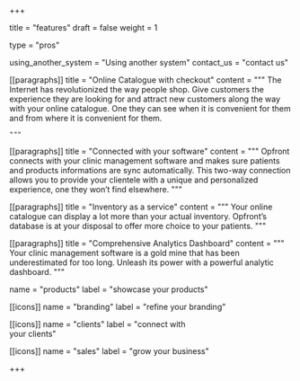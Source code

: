 +++

title = "features"
draft = false
weight = 1

type = "pros"

using_another_system = "Using another system"
contact_us = "contact us"


[[paragraphs]]
title = "Online Catalogue with checkout"
content = """
The Internet has revolutionized the way people shop. Give customers the experience they are looking for and attract new customers along the way with your online catalogue. One they can see when it is convenient for them and from where it is convenient for them.

    """

[[paragraphs]]
title = "Connected with your software"
content = """
    Opfront connects with your clinic management software and makes sure patients and products informations are sync automatically. This two-way connection allows you to provide your clientele with a unique and personalized experience, one they won’t find elsewhere.
    """

[[paragraphs]]
title = "Inventory as a service"
content = """
    Your online catalogue can display a lot more than your actual inventory. Opfront’s database is at your disposal to offer more choice to your patients.
    """

[[paragraphs]]
title = "Comprehensive Analytics Dashboard"
content = """
    Your clinic management software is a gold mine that has been underestimated for too long. Unleash its power with a powerful analytic dashboard.
    """

name = "products"
label =  "showcase your products"

[[icons]]
name = "branding"
label =  "refine your branding"

[[icons]]
name = "clients"
label =  "connect with <br/>your clients"

[[icons]]
name = "sales"
label =  "grow your business"

+++
